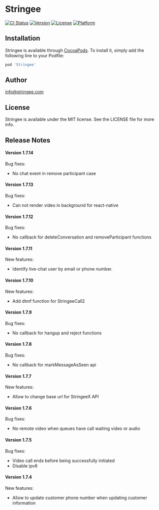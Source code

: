 # Stringee

[![CI Status](http://img.shields.io/travis/duochv@stringee.com/Stringee.svg?style=flat)](https://travis-ci.org/duochv@stringee.com/Stringee)
[![Version](https://img.shields.io/cocoapods/v/Stringee.svg?style=flat)](http://cocoapods.org/pods/Stringee)
[![License](https://img.shields.io/cocoapods/l/Stringee.svg?style=flat)](http://cocoapods.org/pods/Stringee)
[![Platform](https://img.shields.io/cocoapods/p/Stringee.svg?style=flat)](http://cocoapods.org/pods/Stringee)

## Installation

Stringee is available through [CocoaPods](http://cocoapods.org). To install
it, simply add the following line to your Podfile:

```ruby
pod 'Stringee'
```

## Author

info@stringee.com

## License

Stringee is available under the MIT license. See the LICENSE file for more info.

## Release Notes

#### Version 1.7.14
Bug fixes:
- No chat event in remove participant case

#### Version 1.7.13
Bug fixes:
- Can not render video in background for react-native

#### Version 1.7.12
Bug fixes:
- No callback for deleteConversation and removeParticipant functions

#### Version 1.7.11
New features:
- Identify live-chat user by email or phone number.

#### Version 1.7.10
New features:
- Add dtmf function for StringeeCall2

#### Version 1.7.9
Bug fixes:
- No callback for hangup and reject functions

#### Version 1.7.8
Bug fixes:
- No callback for markMessageAsSeen api

#### Version 1.7.7
New features:
- Allow to change base url for StringeeX API

#### Version 1.7.6
Bug fixes:
- No remote video when queues have call waiting video or audio

#### Version 1.7.5
Bug fixes:
- Video call ends before being successfully initiated
- Disable ipv6

#### Version 1.7.4
New features:
- Allow to update customer phone number when updating customer information


